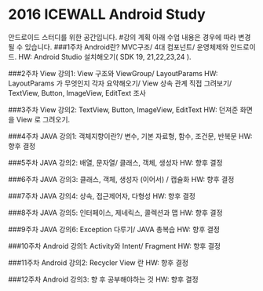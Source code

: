 # 2016 ICEWALL Android Study
안드로이드 스터디를 위한 공간입니다.
#강의 계획
	아래 수업 내용은 경우에 따라 변경될 수 있습니다.
###1주차
Android란? MVC구조/ 4대 컴포넌트/ 운영체제와 안드로이드.
	HW: Android Studio 설치해오기( SDK 19, 21,22,23,24 ).

###2주차
View 강의1: View 구조와 ViewGroup/ LayoutParams
	HW: LayoutParams 가 무엇인지 각자 요약해오기/ View 상속 관계 직접 그려보기/ TextView, Button, ImageView, EditText 조사

###3주차
View 강의2: TextView, Button, ImageView, EditText
	HW: 던져준 화면을 View 로 그려오기.

###4주차
JAVA 강의1: 객체지향이란?/ 변수, 기본 자료형, 함수, 조건문, 반복문
	HW: 향후 결정

###5주차
JAVA 강의2: 배열, 문자열/ 클래스, 객체, 생성자
	HW: 향후 결정

###6주차
JAVA 강의3: 클래스, 객체, 생성자 (이어서) / 캡슐화
	HW: 향후 결정

###7주차
JAVA 강의4: 상속, 접근제어자, 다형성
	HW: 향후 결정

###8주차
JAVA 강의5: 인터페이스, 제네릭스, 콜렉션과 맵
	HW: 향후 결정

###9주차
JAVA 강의6: Exception 다루기/ JAVA 총복습
	HW: 향후 결정

###10주차
Android 강의1: Activity와 Intent/ Fragment
	HW: 향후 결정

###11주차
Android 강의2: Recycler View 란
	HW: 향후 결정
	
###12주차
Android 강의3: 향 후 공부해야하는 것
	HW: 향후 결정
